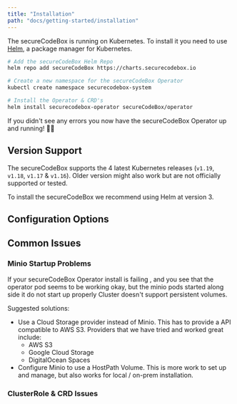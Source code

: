 ```yaml
---
title: "Installation"
path: "docs/getting-started/installation"
---
```


The secureCodeBox is running on Kubernetes. To install it you need to use [Helm](https://helm.sh), a package manager for Kubernetes.

```bash
# Add the secureCodeBox Helm Repo
helm repo add secureCodeBox https://charts.securecodebox.io

# Create a new namespace for the secureCodeBox Operator
kubectl create namespace securecodebox-system

# Install the Operator & CRD's
helm install securecodebox-operator secureCodeBox/operator
```

If you didn't see any errors you now have the secureCodeBox Operator up and running! 🥳🚀

## Version Support

The secureCodeBox supports the 4 latest Kubernetes releases (`v1.19`, `v1.18`, `v1.17` & `v1.16`). Older version might also work but are not officially supported or tested.

To install the secureCodeBox we recommend using Helm at version 3.

## Configuration Options

## Common Issues

### Minio Startup Problems

If your secureCodeBox Operator install is failing , and you see that the operator pod seems to be working okay, but the minio pods started along side it do not start up properly
Cluster doesn't support persistent volumes.

Suggested solutions:

- Use a Cloud Storage provider instead of Minio. This has to provide a API compatible to AWS S3. Providers that we have tried and worked great include:
  - AWS S3
  - Google Cloud Storage
  - DigitalOcean Spaces
- Configure Minio to use a HostPath Volume. This is more work to set up and manage, but also works for local / on-prem installation.

### ClusterRole & CRD Issues
